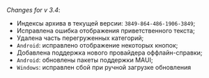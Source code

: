 _Changes for v 3.4_:
- Индексы архива в текущей версии: `3849-864-486-1906-3849`;
- Исправлена ошибка отображения приветственного текста;
- Удалена часть перегруженных категорий;
- `Android`: исправлено отображение некоторых кнопок;
- Добавлена поддержка нового провайдера оффлайн-справки;
- `Android`: обновлены пакеты поддержки MAUI;
- `Windows`: исправлен сбой при ручной загрузке обновления

